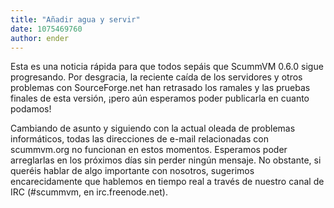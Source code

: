 ```yaml
---
title: "Añadir agua y servir"
date: 1075469760
author: ender
---
```


Esta es una noticia rápida para que todos sepáis que ScummVM 0.6.0 sigue progresando. Por desgracia, la reciente caída de los servidores y otros problemas con SourceForge.net han retrasado los ramales y las pruebas finales de esta versión, ¡pero aún esperamos poder publicarla en cuanto podamos!  
  
Cambiando de asunto y siguiendo con la actual oleada de problemas informáticos, todas las direcciones de e-mail relacionadas con scummvm.org no funcionan en estos momentos. Esperamos poder arreglarlas en los próximos días sin perder ningún mensaje. No obstante, si queréis hablar de algo importante con nosotros, sugerimos encarecidamente que hablemos en tiempo real a través de nuestro canal de IRC (#scummvm, en irc.freenode.net).
